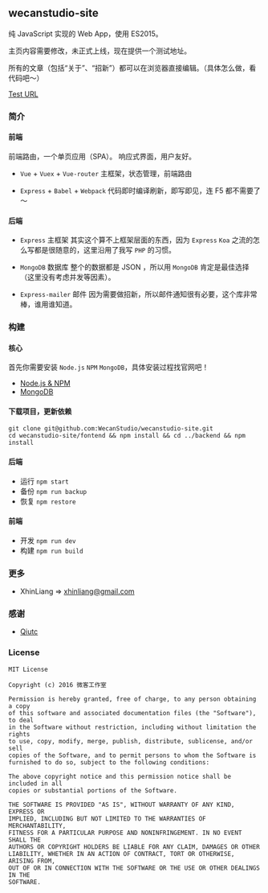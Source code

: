 ## wecanstudio-site
纯 JavaScript 实现的 Web App，使用 ES2015。

主页内容需要修改，未正式上线，现在提供一个测试地址。

所有的文章（包括“关于”、“招新”）都可以在浏览器直接编辑。（具体怎么做，看代码吧～）

[Test URL](http://wecanstudio.xhinliang.com)

### 简介

#### **前端**
前端路由，一个单页应用（SPA）。
响应式界面，用户友好。

- `Vue` + `Vuex` + `Vue-router`
主框架，状态管理，前端路由

- `Express` + `Babel` + `Webpack`
代码即时编译刷新，即写即见，连 F5 都不需要了～

#### **后端**
- `Express` 主框架
其实这个算不上框架层面的东西，因为 `Express` `Koa` 之流的怎么写都是很随意的，这里沿用了我写 `PHP` 的习惯。

- `MongoDB` 数据库
整个的数据都是 JSON ，所以用 `MongoDB` 肯定是最佳选择（这里没有考虑并发等因素）。

- `Express-mailer` 邮件
因为需要做招新，所以邮件通知很有必要，这个库非常棒，谁用谁知道。

### 构建
#### 核心
首先你需要安装 `Node.js` `NPM` `MongoDB`，具体安装过程找官网吧！
- [Node.js & NPM](https://nodejs.org)
- [MongoDB](https://www.mongodb.com/)

#### 下载项目，更新依赖
```
git clone git@github.com:WecanStudio/wecanstudio-site.git
cd wecanstudio-site/fontend && npm install && cd ../backend && npm install
```

#### 后端
- 运行 `npm start`
- 备份 `npm run backup`
- 恢复 `npm restore`

#### 前端
- 开发 `npm run dev`
- 构建 `npm run build`

### 更多
- XhinLiang => xhinliang@gmail.com

### 感谢
- [Qiutc](https://github.com/TongchengQiu)

### License
```
MIT License

Copyright (c) 2016 微客工作室

Permission is hereby granted, free of charge, to any person obtaining a copy
of this software and associated documentation files (the "Software"), to deal
in the Software without restriction, including without limitation the rights
to use, copy, modify, merge, publish, distribute, sublicense, and/or sell
copies of the Software, and to permit persons to whom the Software is
furnished to do so, subject to the following conditions:

The above copyright notice and this permission notice shall be included in all
copies or substantial portions of the Software.

THE SOFTWARE IS PROVIDED "AS IS", WITHOUT WARRANTY OF ANY KIND, EXPRESS OR
IMPLIED, INCLUDING BUT NOT LIMITED TO THE WARRANTIES OF MERCHANTABILITY,
FITNESS FOR A PARTICULAR PURPOSE AND NONINFRINGEMENT. IN NO EVENT SHALL THE
AUTHORS OR COPYRIGHT HOLDERS BE LIABLE FOR ANY CLAIM, DAMAGES OR OTHER
LIABILITY, WHETHER IN AN ACTION OF CONTRACT, TORT OR OTHERWISE, ARISING FROM,
OUT OF OR IN CONNECTION WITH THE SOFTWARE OR THE USE OR OTHER DEALINGS IN THE
SOFTWARE.
```
